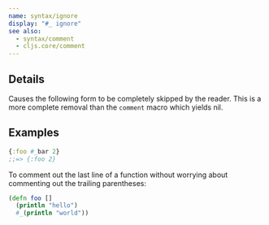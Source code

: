```yaml
---
name: syntax/ignore
display: "#_ ignore"
see also:
  - syntax/comment
  - cljs.core/comment
---
```


## Details

Causes the following form to be completely skipped by the reader.  This is a
more complete removal than the `comment` macro which yields nil.


## Examples

```clj
{:foo #_bar 2}
;;=> {:foo 2}
```

To comment out the last line of a function without worrying about commenting out
the trailing parentheses:

```clj
(defn foo []
  (println "hello")
  #_(println "world"))
```